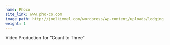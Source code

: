 ```yaml
---
name: Phoco
site_link: www.pho-co.com
image_path: http://joelkimmel.com/wordpress/wp-content/uploads/lodging_portrait.jpg
weight: 1
---
```

Video Production for “Count to Three” 